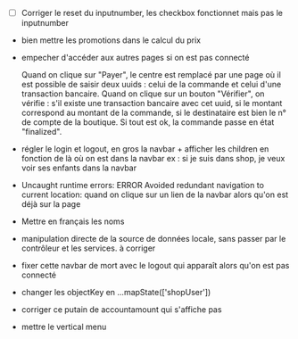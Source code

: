 - [ ] Corriger le reset du inputnumber, les checkbox fonctionnet mais pas le inputnumber
- bien mettre les promotions dans le calcul du prix
- empecher d'accéder aux autres pages si on est pas connecté

  Quand on clique sur "Payer", le centre est remplacé par une page où il est possible de saisir deux uuids : celui de la
  commande et celui d'une transaction bancaire. Quand on clique sur un bouton "Vérifier", on vérifie :
  s'il existe une transaction bancaire avec cet uuid,
  si le montant correspond au montant de la commande,
  si le destinataire est bien le n° de compte de la boutique.
  Si tout est ok, la commande passe en état "finalized".

- régler le login et logout, en gros la navbar + afficher les children en fonction de là où on est dans la navbar ex :
  si je suis dans shop, je veux voir ses enfants dans la navbar
- Uncaught runtime errors:
  ERROR
  Avoided redundant navigation to current location:   quand on clique sur un lien de la navbar alors qu'on est déjà sur
  la page

- Mettre en français les noms
- manipulation directe de la source de données locale, sans passer par le contrôleur et les services. à corriger
- fixer cette navbar de mort avec le logout qui apparaît alors qu'on est pas connecté
- changer les objectKey en ...mapState(['shopUser'])
- corriger ce putain de accountamount qui s'affiche pas
- mettre le vertical menu